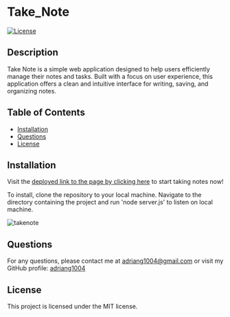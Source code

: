 # Take_Note
[![License](https://img.shields.io/badge/License-MIT-yellow.svg)](https://opensource.org/licenses/MIT)

## Description
Take Note is a simple web application designed to help users efficiently manage their notes and tasks. Built with a focus on user experience, this application offers a clean and intuitive interface for writing, saving, and organizing notes.

## Table of Contents
- [Installation](#installation)
- [Questions](#questions)
- [License](#license)

## Installation
Visit the [deployed link to the page by clicking here](https://secret-atoll-81702-749578649982.herokuapp.com/) to start taking notes now! 

To install, clone the repository to your local machine. Navigate to the directory containing the project and run 'node server.js' to listen on local machine.

![takenote](https://github.com/adriang1004/SVGLogo-Maker/assets/144719329/86a465e6-c1fd-41af-9947-b55fe3928f6a)


## Questions
For any questions, please contact me at [adriang1004@gmail.com](mailto:adriang1004@gmail.com) or visit my GitHub profile: [adriang1004](https://github.com/adriang1004/)

## License
This project is licensed under the MIT license.        